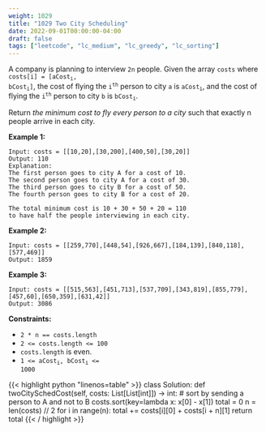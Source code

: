 ```yaml
---
weight: 1029
title: "1029 Two City Scheduling"
date: 2022-09-01T00:00:00-04:00
draft: false
tags: ["leetcode", "lc_medium", "lc_greedy", "lc_sorting"]
---
```


A company is planning to interview `2n` people. Given the array `costs` where <code>costs[i] = [aCost<sub>i</sub>, bCost<sub>i</sub>]</code>, the cost of flying the <code>i<sup>th</sup></code> person to city `a` is <code>aCost<sub>i</sub></code>, and the cost of flying the <code>i<sup>th</sup></code> person to city `b` is <code>bCost<sub>i</sub></code>.

Return _the minimum cost to fly every person to a city_ such that exactly n people arrive in each city.

**Example 1:**
```
Input: costs = [[10,20],[30,200],[400,50],[30,20]]
Output: 110
Explanation: 
The first person goes to city A for a cost of 10.
The second person goes to city A for a cost of 30.
The third person goes to city B for a cost of 50.
The fourth person goes to city B for a cost of 20.

The total minimum cost is 10 + 30 + 50 + 20 = 110
to have half the people interviewing in each city.
```
**Example 2:**
```
Input: costs = [[259,770],[448,54],[926,667],[184,139],[840,118],[577,469]]
Output: 1859
```
**Example 3:**
```
Input: costs = [[515,563],[451,713],[537,709],[343,819],[855,779],[457,60],[650,359],[631,42]]
Output: 3086
```

**Constraints:**
- `2 * n == costs.length`
- `2 <= costs.length <= 100`
- `costs.length` is even.
- <code>1 <= aCost<sub>i</sub>, bCost<sub>i</sub> <= 1000</code>

<div class="tabs"></div>
<div class="tab-content">
<div id="python" class="lang">
{{< highlight python "linenos=table" >}}
class Solution:
    def twoCitySchedCost(self, costs: List[List[int]]) -> int:
        # sort by sending a person to A and not to B
        costs.sort(key=lambda x: x[0] - x[1])
        total = 0
        n = len(costs) // 2
        for i in range(n):
            total += costs[i][0] + costs[i + n][1]
        return total
{{< / highlight >}}
</div>
</div>
